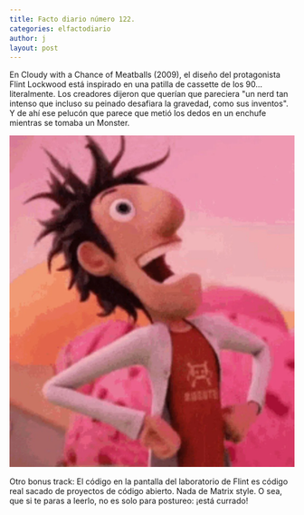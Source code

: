 ```yaml
---
title: Facto diario número 122.
categories: elfactodiario
author: j
layout: post
---
```

En Cloudy with a Chance of Meatballs (2009), el diseño del protagonista Flint Lockwood está inspirado en una patilla de cassette de los 90... literalmente. Los creadores dijeron que querían que pareciera "un nerd tan intenso que incluso su peinado desafiara la gravedad, como sus inventos". Y de ahí ese pelucón que parece que metió los dedos en un enchufe mientras se tomaba un Monster.

![2025_07_27_17_12_16_untitled-1.webp](/assets/2025_07_27_17_12_16_untitled-1.webp)

Otro bonus track: El código en la pantalla del laboratorio de Flint es código real sacado de proyectos de código abierto. Nada de Matrix style. O sea, que si te paras a leerlo, no es solo para postureo: ¡está currado!
